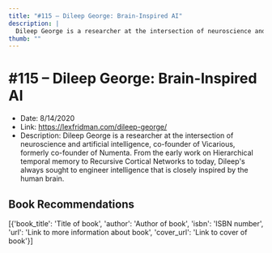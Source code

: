 ```yaml
---
title: "#115 – Dileep George: Brain-Inspired AI"
description: |
  Dileep George is a researcher at the intersection of neuroscience and artificial intelligence, co-founder of Vicarious, formerly co-founder of Numenta. From the early work on Hierarchical temporal memory to Recursive Cortical Networks to today, Dileep's always sought to engineer intelligence that is closely inspired by the human brain."
thumb: ""
---
```


# #115 – Dileep George: Brain-Inspired AI

  - Date: 8/14/2020
  - Link: https://lexfridman.com/dileep-george/
  - Description: Dileep George is a researcher at the intersection of neuroscience and artificial intelligence, co-founder of Vicarious, formerly co-founder of Numenta. From the early work on Hierarchical temporal memory to Recursive Cortical Networks to today, Dileep's always sought to engineer intelligence that is closely inspired by the human brain.

## Book Recommendations

[{'book_title': 'Title of book', 'author': 'Author of book', 'isbn': 'ISBN number', 'url': 'Link to more information about book', 'cover_url': 'Link to cover of book'}]